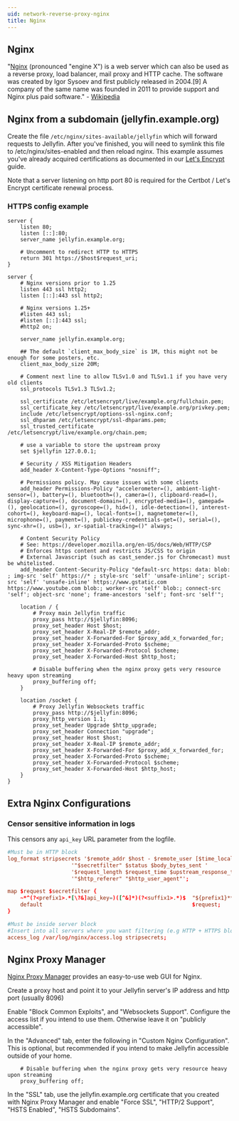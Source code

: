 ```yaml
---
uid: network-reverse-proxy-nginx
title: Nginx
---
```


## Nginx

"[Nginx](https://www.nginx.com/) (pronounced "engine X") is a web server which can also be used as a reverse proxy, load balancer, mail proxy and HTTP cache. The software was created by Igor Sysoev and first publicly released in 2004.[9] A company of the same name was founded in 2011 to provide support and Nginx plus paid software." - [Wikipedia](https://en.wikipedia.org/wiki/Nginx)

## Nginx from a subdomain (jellyfin.example.org)

Create the file `/etc/nginx/sites-available/jellyfin` which will forward requests to Jellyfin.  After you've finished, you will need to symlink this file to /etc/nginx/sites-enabled and then reload nginx.  This example assumes you've already acquired certifications as documented in our [Let's Encrypt](https://jellyfin.org/docs/general/networking/letsencrypt#nginx) guide.

Note that a server listening on http port 80 is required for the Certbot / Let's Encrypt certificate renewal process.

### HTTPS config example

```config
server {
    listen 80;
    listen [::]:80;
    server_name jellyfin.example.org;

    # Uncomment to redirect HTTP to HTTPS
    return 301 https://$host$request_uri;
}

server {
    # Nginx versions prior to 1.25
    listen 443 ssl http2;
    listen [::]:443 ssl http2;

    # Nginx versions 1.25+
    #listen 443 ssl;
    #listen [::]:443 ssl;
    #http2 on;

    server_name jellyfin.example.org;

    ## The default `client_max_body_size` is 1M, this might not be enough for some posters, etc.
    client_max_body_size 20M;

    # Comment next line to allow TLSv1.0 and TLSv1.1 if you have very old clients
    ssl_protocols TLSv1.3 TLSv1.2;

    ssl_certificate /etc/letsencrypt/live/example.org/fullchain.pem;
    ssl_certificate_key /etc/letsencrypt/live/example.org/privkey.pem;
    include /etc/letsencrypt/options-ssl-nginx.conf;
    ssl_dhparam /etc/letsencrypt/ssl-dhparams.pem;
    ssl_trusted_certificate /etc/letsencrypt/live/example.org/chain.pem;

    # use a variable to store the upstream proxy
    set $jellyfin 127.0.0.1;

    # Security / XSS Mitigation Headers
    add_header X-Content-Type-Options "nosniff";

    # Permissions policy. May cause issues with some clients
    add_header Permissions-Policy "accelerometer=(), ambient-light-sensor=(), battery=(), bluetooth=(), camera=(), clipboard-read=(), display-capture=(), document-domain=(), encrypted-media=(), gamepad=(), geolocation=(), gyroscope=(), hid=(), idle-detection=(), interest-cohort=(), keyboard-map=(), local-fonts=(), magnetometer=(), microphone=(), payment=(), publickey-credentials-get=(), serial=(), sync-xhr=(), usb=(), xr-spatial-tracking=()" always;

    # Content Security Policy
    # See: https://developer.mozilla.org/en-US/docs/Web/HTTP/CSP
    # Enforces https content and restricts JS/CSS to origin
    # External Javascript (such as cast_sender.js for Chromecast) must be whitelisted.
    add_header Content-Security-Policy "default-src https: data: blob: ; img-src 'self' https://* ; style-src 'self' 'unsafe-inline'; script-src 'self' 'unsafe-inline' https://www.gstatic.com https://www.youtube.com blob:; worker-src 'self' blob:; connect-src 'self'; object-src 'none'; frame-ancestors 'self'; font-src 'self'";

    location / {
        # Proxy main Jellyfin traffic
        proxy_pass http://$jellyfin:8096;
        proxy_set_header Host $host;
        proxy_set_header X-Real-IP $remote_addr;
        proxy_set_header X-Forwarded-For $proxy_add_x_forwarded_for;
        proxy_set_header X-Forwarded-Proto $scheme;
        proxy_set_header X-Forwarded-Protocol $scheme;
        proxy_set_header X-Forwarded-Host $http_host;

        # Disable buffering when the nginx proxy gets very resource heavy upon streaming
        proxy_buffering off;
    }

    location /socket {
        # Proxy Jellyfin Websockets traffic
        proxy_pass http://$jellyfin:8096;
        proxy_http_version 1.1;
        proxy_set_header Upgrade $http_upgrade;
        proxy_set_header Connection "upgrade";
        proxy_set_header Host $host;
        proxy_set_header X-Real-IP $remote_addr;
        proxy_set_header X-Forwarded-For $proxy_add_x_forwarded_for;
        proxy_set_header X-Forwarded-Proto $scheme;
        proxy_set_header X-Forwarded-Protocol $scheme;
        proxy_set_header X-Forwarded-Host $http_host;
    }
}
```

## Extra Nginx Configurations

### Censor sensitive information in logs

This censors any <code>api_key</code> URL parameter from the logfile.

```conf
#Must be in HTTP block
log_format stripsecrets '$remote_addr $host - $remote_user [$time_local] '
                    '"$secretfilter" $status $body_bytes_sent '
                    '$request_length $request_time $upstream_response_time '
                    '"$http_referer" "$http_user_agent"';

map $request $secretfilter {
    ~*^(?<prefix1>.*[\?&]api_key=)([^&]*)(?<suffix1>.*)$  "${prefix1}***$suffix1";
    default                                               $request;
}

#Must be inside server block
#Insert into all servers where you want filtering (e.g HTTP + HTTPS block)
access_log /var/log/nginx/access.log stripsecrets;
```

## Nginx Proxy Manager

[Nginx Proxy Manager](https://nginxproxymanager.com/) provides an easy-to-use web GUI for Nginx.

Create a proxy host and point it to your Jellyfin server's IP address and http port (usually 8096)

Enable "Block Common Exploits", and "Websockets Support". Configure the access list if you intend to use them. Otherwise leave it on "publicly accessible".

In the "Advanced" tab, enter the following in "Custom Nginx Configuration".  This is optional, but recommended if you intend to make Jellyfin accessible outside of your home.

```config
    # Disable buffering when the nginx proxy gets very resource heavy upon streaming
    proxy_buffering off;
```

In the "SSL" tab, use the jellyfin.example.org certificate that you created with Nginx Proxy Manager and enable "Force SSL", "HTTP/2 Support", "HSTS Enabled", "HSTS Subdomains".
